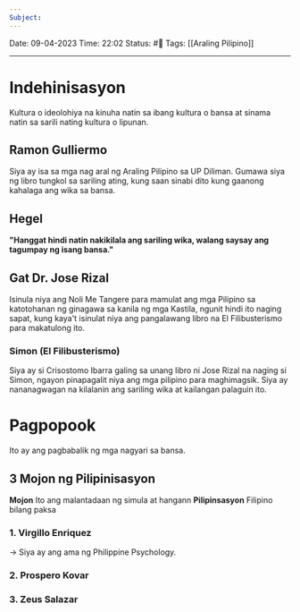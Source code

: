 ```yaml
---
Subject:
---
```

Date: 09-04-2023 
Time: 22:02
Status: #📝 
Tags: [[Araling Pilipino]]

-----

# Indehinisasyon
Kultura o ideolohiya na kinuha natin sa ibang kultura o bansa at sinama natin sa sarili nating kultura o lipunan.

## Ramon Gulliermo
Siya ay isa sa mga nag aral ng Araling Pilipino sa UP Diliman. Gumawa siya ng libro tungkol sa sariling ating, kung saan sinabi dito kung gaanong kahalaga ang wika sa bansa.

## Hegel
**"Hanggat hindi natin nakikilala ang sariling wika, walang saysay ang tagumpay ng isang bansa."**


## Gat Dr. Jose Rizal
Isinula niya ang Noli Me Tangere para mamulat ang mga Pilipino sa katotohanan ng ginagawa sa kanila ng mga Kastila, ngunit hindi ito naging sapat, kung kaya't isinulat niya ang pangalawang libro na El Filibusterismo para makatulong ito.

### Simon (El Filibusterismo)
Siya ay si Crisostomo Ibarra galing sa unang libro ni Jose Rizal na naging si Simon, ngayon pinapagalit niya ang mga pilipino para maghimagsik. 
Siya ay nananagwagan na kilalanin ang sariling wika at kailangan palaguin ito.

# Pagpopook
Ito ay ang pagbabalik ng mga nagyari sa bansa. 

## 3 Mojon ng Pilipinisasyon
**Mojon**
Ito ang malantadaan ng simula at hangann
**Pilipinsasyon**
Filipino bilang paksa

### 1. Virgillo Enriquez
-> Siya ay ang ama ng Philippine Psychology.



### 2. Prospero Kovar



### 3. Zeus Salazar
